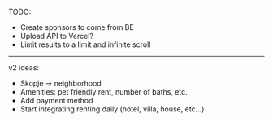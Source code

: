 TODO:

- Create sponsors to come from BE
- Upload API to Vercel?
- Limit results to a limit and infinite scroll

---

v2 ideas:

- Skopje -> neighborhood
- Amenities: pet friendly rent, number of baths, etc.
- Add payment method
- Start integrating renting daily (hotel, villa, house, etc...)

